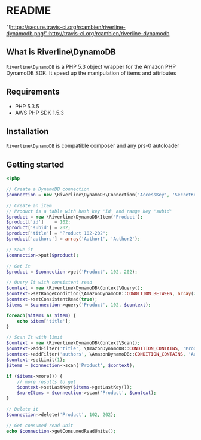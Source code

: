 README
======

"!https://secure.travis-ci.org/rcambien/riverline-dynamodb.png!":http://travis-ci.org/rcambien/riverline-dynamodb

What is Riverline\DynamoDB
--------------------------

``Riverline\DynamoDB`` is a PHP 5.3 object wrapper for the Amazon PHP DynamoDB SDK.
It speed up the manipulation of items and attributes

Requirements
------------

* PHP 5.3.5
* AWS PHP SDK 1.5.3

Installation
------------

``Riverline\DynamoDB`` is compatible composer and any prs-0 autoloader

Getting started
---------------

```php
<?php

// Create a DynamoDB connection
$connection = new \Riverline\DynamoDB\Connection('AccessKey', 'SecretKey', 'apc');

// Create an item
// Product is a table with hash key 'id' and range key 'subid'
$product = new \Riverline\DynamoDB\Item('Product');
$product['id']    = 102;
$product['subid'] = 202;
$product['title'] = "Product 102-202";
$product['authors'] = array('Author1', 'Author2');

// Save it
$connection->put($product);

// Get It
$product = $connection->get('Product', 102, 202);

// Query It with consistent read
$context = new \Riverline\DynamoDB\Context\Query();
$context->setRangeCondition(\AmazonDynamoDB::CONDITION_BETWEEN, array(200, 205));
$context->setConsistentRead(true);
$items = $connection->query('Product', 102, $context);

foreach($items as $item) {
    echo $item['title'];
}

// Scan It with limit
$context = new \Riverline\DynamoDB\Context\Scan();
$context->addFilter('title', \AmazonDynamoDB::CONDITION_CONTAINS, 'Product');
$context->addFilter('authors', \AmazonDynamoDB::CONDITION_CONTAINS, 'Author1');
$context->setLimit(1);
$items = $connection->scan('Product', $context);

if ($items->more()) {
    // more results to get
    $context->setLastKey($items->getLastKey());
    $moreItems = $connection->scan('Product', $context);
}

// Delete it
$connection->delete('Product', 102, 202);

// Get consumed read unit
echo $connection->getConsumedReadUnits();
```
